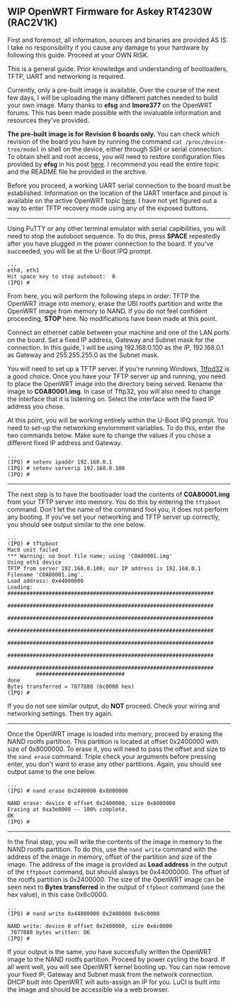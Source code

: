## WIP OpenWRT Firmware for Askey RT4230W (RAC2V1K)

First and foremost, all information, sources and binaries are provided AS IS. I take no responsibility if you cause any damage to your hardware by following this guide. Proceed at your OWN RISK.

This is a general guide. Prior knowledge and understanding of bootloaders, TFTP, UART and networking is required.

Currently, only a pre-built image is available. Over the course of the next few days, I will be uploading the many different patches needed to build your own image. Many thanks to **efsg** and **lmore377** on the OpenWRT forums. This has been made possible with the invaluable information and resources they've provided.

**The pre-built image is for Revision 6 boards only.** You can check which revision of the board you have by running the command ``cat /proc/device-tree/model`` in shell on the device, either through SSH or serial connection. To obtain shell and root access, you will need to restore configuration files provided by **efsg** in his post [here](https://forum.openwrt.org/t/askey-rac2v1k-support/15830/17). I recommend you read the entire topic and the README file he provided in the archive.

Before you proceed, a working UART serial connection to the board must be established. Information on the location of the UART interface and pinout is available on the active OpenWRT topic [here](https://forum.openwrt.org/t/askey-rac2v1k-support/15830). I have not yet figured out a way to enter TFTP recovery mode using any of the exposed buttons.

------
Using PuTTY or any other terminal emulator with serial capibilities, you will need to stop the autoboot sequence. To do this, press **SPACE** repeatedly after you have plugged in the power connection to the board. If you've succeeded, you will be at the U-Boot IPQ prompt.

```
...
eth0, eth1
Hit space key to stop autoboot:  0
(IPQ) #
```
From here, you will perform the following steps in order: TFTP the OpenWRT image into memory, erase the UBI rootfs partition and write the OpenWRT image from memory to NAND. If you do not feel confident proceeding, **STOP** here. No modifications have been made at this point.

Connect an ethernet cable between your machine and one of the LAN ports on the board. Set a fixed IP address, Gateway and Subnet mask for the connection. In this guide, I will be using 192.168.0.100 as the IP, 192.168.0.1 as Gateway and 255.255.255.0 as the Subnet mask.

You will need to set up a TFTP server. If you're running Windows, [Ttfpd32](http://tftpd32.jounin.net/tftpd32_download.html) is a good choice. Once you have your TFTP server up and running, you need to place the OpenWRT image into the directory being served. Rename the image to **C0A80001.img**. In case of Tftp32, you will also need to change the interface that it is listening on. Select the interface with the fixed IP address you chose.

At this point, you will be working entirely within the U-Boot IPQ prompt. You need to set-up the networking enviornment variables. To do this, enter the two commands below. Make sure to change the values if you chose a different fixed IP address and Gateway.

```
...
(IPQ) # setenv ipaddr 192.168.0.1
(IPQ) # setenv serverip 192.168.0.100
(IPQ) #
```

------
The next step is to have the bootloader load the contents of **C0A80001.img** from your TFTP server into memory. You do this by entering the `tftpboot` command. Don't let the name of the command fool you, it does not perform any booting. If you've set your networking and TFTP server up correctly, you should see output similar to the one below.

```
...
(IPQ) # tftpboot
Mac0 unit failed
*** Warning: no boot file name; using 'C0A80001.img'
Using eth1 device
TFTP from server 192.168.0.100; our IP address is 192.168.0.1
Filename 'C0A80001.img'.
Load address: 0x44000000
Loading: #################################################################
         #################################################################
         #################################################################
         #################################################################
         #################################################################
         #################################################################
         #################################################################
         ############################
done
Bytes transferred = 7077888 (6c0000 hex)
(IPQ) #
```

If you do not see similar output, do **NOT** proceed. Check your wiring and networking settings. Then try again.

------
Once the OpenWRT image is loaded into memory, proceed by erasing the NAND rootfs partition. This partition is located at offset 0x2400000 with size of 0x8000000. To erase it, you will need to pass the offset and size to the `nand erase` command. Triple check your arguments before pressing enter, you don't want to erase any other partitions. Again, you should see output same to the one below.

```
...
(IPQ) # nand erase 0x2400000 0x8000000

NAND erase: device 0 offset 0x2400000, size 0x8000000
Erasing at 0xa3e0000 -- 100% complete.
OK
(IPQ) #
```

------
In the final step, you will write the contents of the image in memory to the NAND rootfs partition. To do this, use the `nand write` command with the address of the image in memory, offset of the partition and size of the image. The address of the image is provided as **Load address** in the output of the `tftpboot` command, but should always be 0x44000000. The offset of the rootfs partition is 0x2400000. The size of the OpenWRT image can be seen next to **Bytes transferred** in the output of `tfpboot` command (use the hex value), in this case 0x6c0000.


```
...
(IPQ) # nand write 0x44000000 0x2400000 0x6c0000

NAND write: device 0 offset 0x2400000, size 0x6c0000
 7077888 bytes written: OK
(IPQ) # 
```

If your output is the same, you have succesfully written the OpenWRT image to the NAND rootfs partition. Proceed by power cycling the board. If all went well, you will see OpenWRT kernel booting up. You can now remove your fixed IP, Gateway and Subnet mask from the network connection. DHCP built into OpenWRT will auto-assign an IP for you. LuCI is built into the image and should be accessible via a web browser.
